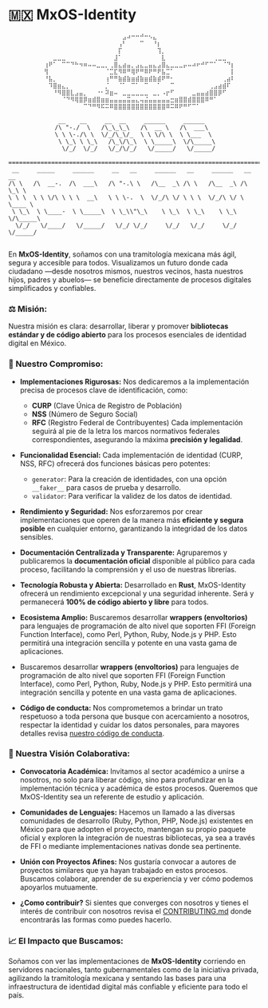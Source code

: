🇲🇽 MxOS-Identity
===============================================================================

```
          ⠀⠀⠀⠀⠀⠀⠀⠀⠀⠀⠀⠀⠀⠀⠀⠀⠀⠀⣠⠴⠒⠒⠚⠒⠢⣄⠀⠀⠀⠀⠀⠀⠀⠀⠀⠀⠀⠀⠀⠀⠀⠀⠀⠀ 
          ⠀⠀⠀⠀⠀⠀⠀⠀⠀⠀⠀⠀⠀⠀⠀⠀⠀⢠⠃⠀⠀⠀⠉⠀⠀⠘⡆⠀⠀⠀⠀⠀⠀⠀⠀⠀⠀⠀⠀⠀⠀⠀⠀⠀ 
          ⠀⠀⠀⠀⠀⠀⠀⠀⠀⠀⠀⠀⠀⠀⠀⠀⠀⡏⠀⠀⠀⠀⠀⠀⠀⠀⢹⡀⠀⠀⠀⠀⠀⠀⠀⠀⠀⠀⠀⠀⠀⠀⠀⠀ 
          ⠀⠀⣀⣀⣀⠀⠀⠀⠀⠀⠀⠀⠀⠀⠀⠀⣸⠁⠀⠀⠀⠀⠀⠀⠀⠀⠀⣇⠀⠀⠀⠀⠀⠀⠀⠀⠀⠀⠀⢀⣀⣀⠀⠀ 
          ⢰⠟⠁⠀⠉⠉⠙⠓⠲⠶⠤⠤⣀⣀⡀⢀⣿⣄⣴⣤⡀⣠⣄⣀⣤⣄⣠⣿⣄⣀⣀⣀⡤⠤⠴⠖⠚⠋⠉⠁⠀⠈⠙⡆ 
          ⢻⠀⠀⠀⠀⠀⠀⠀⠀⠀⠀⠀⠀⠀⠈⣉⣏⠻⠿⠛⢿⠟⠛⠿⠟⠛⠟⣧⣉⠁⠀⠀⠀⠀⠀⠀⠀⠀⠀⠀⠀⠀⠀⡇ 
          ⠘⣧⡀⠀⠀⠀⠀⠀⠀⠀⠀⠀⠀⠀⢰⠛⠛⣷⣾⣷⣶⣾⣷⣶⣾⣷⣾⠟⠛⠂⠀⠀⠀⠀⠀⠀⠀⠀⠀⠀⠀⢀⣴⠇ 
          ⠀⠹⣿⣶⣄⡀⠀⠀⠀⠀⠀⠀⠀⠀⡈⠀⠀⠈⠁⠀⠉⠁⠀⠉⠀⠀⠁⠀⠀⠉⠀⠀⠀⠀⠀⠀⠀⠀⢀⣠⣴⣾⠏⠀ 
          ⠀⠀⠘⠻⣿⣿⣇⣠⣤⡀⠀⠀⠐⠂⠽⣶⠤⠀⣀⣀⣀⣀⣀⣀⠀⣀⡀⠠⡖⠋⠀⠀⠀⠀⣀⣤⣤⣴⣿⣿⡿⠋⠀⠀ 
          ⠀⠀⠀⠀⠈⠙⠻⢿⣿⡿⣶⣾⣿⣶⣶⣤⣤⣤⣤⣭⣤⣄⢤⣬⣤⣤⣤⣤⣤⣒⣶⣿⣿⣾⣿⣿⣿⠿⠛⠁⠀⠀⠀⠀ 
          ⠀⠀⠀⠀⠀⠀⠀⠀⠀⠉⠙⠛⠻⠯⠭⠿⣿⣿⣿⣿⣿⣿⣿⣿⣿⣿⣿⣿⠿⠭⠿⠟⠛⠋⠉⠁⠀⠀⠀⠀⠀⠀⠀⠀ 
                                                                             
              __    __     __  __     ______     ______                      
             /\ "-./  \   /\_\_\_\   /\  __ \   /\  ___\                     
             \ \ \-./\ \  \/_/\_\/_  \ \ \/\ \  \ \___  \                    
              \ \_\ \ \_\   /\_\/\_\  \ \_____\  \/\_____\                   
               \/_/  \/_/   \/_/\/_/   \/_____/   \/_____/                   
                                                                             
=============================================================================
 __     _____     ______     __   __     ______   __     ______   __  __     
/\ \   /\  __-.  /\  ___\   /\ "-.\ \   /\__  _\ /\ \   /\__  _\ /\ \_\ \    
\ \ \  \ \ \/\ \ \ \  __\   \ \ \-.  \  \/_/\ \/ \ \ \  \/_/\ \/ \ \____ \   
 \ \_\  \ \____-  \ \_____\  \ \_\\"\_\    \ \_\  \ \_\    \ \_\  \/\_____\  
  \/_/   \/____/   \/_____/   \/_/ \/_/     \/_/   \/_/     \/_/   \/_____/  
                                                                             
```

En **MxOS-Identity**, soñamos con una tramitología mexicana más ágil, segura y accesible para todos. Visualizamos un futuro donde cada ciudadano —desde nosotros mismos, nuestros vecinos, hasta nuestros hijos, padres y abuelos— se beneficie directamente de procesos digitales simplificados y confiables.

### ⚖️ Misión:

Nuestra misión es clara: desarrollar, liberar y promover **bibliotecas estándar y de código abierto** para los procesos esenciales de identidad digital en México.

### 🤝 Nuestro Compromiso:
  * **Implementaciones Rigurosas:** Nos dedicaremos a la implementación precisa de procesos clave de identificación, como:
      * **CURP** (Clave Única de Registro de Población)
      * **NSS** (Número de Seguro Social)
      * **RFC** (Registro Federal de Contribuyentes)
        Cada implementación seguirá al pie de la letra los marcos normativos federales correspondientes, asegurando la máxima **precisión y legalidad**.

  * **Funcionalidad Esencial:** Cada implementación de identidad (CURP, NSS, RFC) ofrecerá dos funciones básicas pero potentes:

      * `generator`: Para la creación de identidades, con una opción `__faker__` para casos de prueba y desarrollo.
      * `validator`: Para verificar la validez de los datos de identidad.

  * **Rendimiento y Seguridad:** Nos esforzaremos por crear implementaciones que operen de la manera más **eficiente y segura posible** en cualquier entorno, garantizando la integridad de los datos sensibles.

  * **Documentación Centralizada y Transparente:** Agruparemos y publicaremos la **documentación oficial** disponible al público para cada proceso, facilitando la comprensión y el uso de nuestras librerías.

  * **Tecnología Robusta y Abierta:** Desarrollado en **Rust**, MxOS-Identity ofrecerá un rendimiento excepcional y una seguridad inherente. Será y permanecerá **100% de código abierto y libre** para todos.

  * **Ecosistema Amplio:** Buscaremos desarrollar **wrappers (envoltorios)** para lenguajes de programación de alto nivel que soporten FFI (Foreign Function Interface), como Perl, Python, Ruby, Node.js y PHP. Esto permitirá una integración sencilla y potente en una vasta gama de aplicaciones.

  * Buscaremos desarrollar **wrappers (envoltorios)** para lenguajes de programación de alto nivel que soporten FFI (Foreign Function Interface), como Perl, Python, Ruby, Node.js y PHP. Esto permitirá una integración sencilla y potente en una vasta gama de aplicaciones.

  * **Código de conducta:** Nos comprometemos a brindar un trato respetuoso a toda persona que busque con acercamiento a nosotros, respectar la identidad y cuidar los datos personales, para mayores detalles revisa [nuestro código de conducta](./CODE_OF_CONDUCT.md).

### 👥 Nuestra Visión Colaborativa:

  * **Convocatoria Académica:** Invitamos al sector académico a unirse a nosotros, no solo para liberar código, sino para profundizar en la implementación técnica y académica de estos procesos. Queremos que MxOS-Identity sea un referente de estudio y aplicación.

  * **Comunidades de Lenguajes:** Hacemos un llamado a las diversas comunidades de desarrollo (Ruby, Python, PHP, Node.js) existentes en México para que adopten el proyecto, mantengan su propio paquete oficial y exploren la integración de nuestras bibliotecas, ya sea a través de FFI o mediante implementaciones nativas donde sea pertinente.

  * **Unión con Proyectos Afines:** Nos gustaría convocar a autores de proyectos similares que ya hayan trabajado en estos procesos. Buscamos colaborar, aprender de su experiencia y ver cómo podemos apoyarlos mutuamente.

  * **¿Como contribuir?** Si sientes que converges con nosotros y tienes el interés de contribuir con nosotros revisa el [CONTRIBUTING.md](./CONTRIBUTING.md) donde encontrarás las formas como puedes hacerlo.

### 📈 El Impacto que Buscamos:

Soñamos con ver las implementaciones de **MxOS-Identity** corriendo en servidores nacionales, tanto gubernamentales como de la iniciativa privada, agilizando la tramitología mexicana y sentando las bases para una infraestructura de identidad digital más confiable y eficiente para todo el país.
